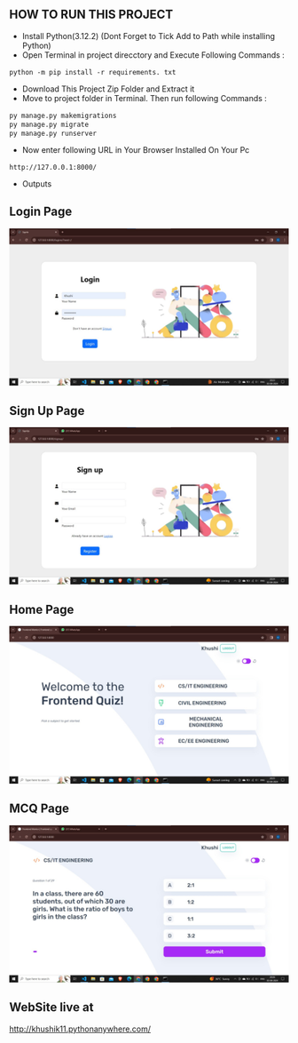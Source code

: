 ## HOW TO RUN THIS PROJECT
- Install Python(3.12.2) (Dont Forget to Tick Add to Path while installing Python)
- Open Terminal in project direcctory and Execute Following Commands :
```
python -m pip install -r requirements. txt
```
- Download This Project Zip Folder and Extract it
- Move to project folder in Terminal. Then run following Commands :
```
py manage.py makemigrations
py manage.py migrate
py manage.py runserver
```
- Now enter following URL in Your Browser Installed On Your Pc
```
http://127.0.0.1:8000/
```
- Outputs
## Login Page
![login snap](https://raw.githubusercontent.com/khushikonge/placement-ready-quiz/main/login%20page.jpeg)

## Sign Up Page
![sign up snap](https://raw.githubusercontent.com/khushikonge/placement-ready-quiz/main/signup%20page.jpeg)

## Home Page
![home snap](https://raw.githubusercontent.com/khushikonge/placement-ready-quiz/main/homepage.jpeg)

## MCQ Page
![mcq snap](https://raw.githubusercontent.com/khushikonge/placement-ready-quiz/main/mcq.jpeg)

## WebSite live at
http://khushik11.pythonanywhere.com/

